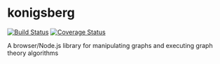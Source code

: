 # konigsberg

[![Build Status](https://travis-ci.org/jledentu/konigsberg.svg?branch=master)](https://travis-ci.org/jledentu/konigsberg) [![Coverage Status](https://coveralls.io/repos/github/jledentu/konigsberg/badge.svg?branch=master)](https://coveralls.io/github/jledentu/konigsberg?branch=master)

A browser/Node.js library for manipulating graphs and executing graph theory algorithms
